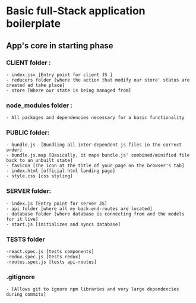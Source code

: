# Basic full-Stack application boilerplate

## App's core in starting phase 

 ### CLIENT folder : 
    - index.jsx [Entry point for client JS ]
    - reducers folder [where the action that modify our store' status are created ad take place]
    - store [Where our state is being managed from]

### node_modules folder : 
    - All packages and dependencies necessary for a basic functionality 

### PUBLIC folder: 
    - bundle.js  [Bundling all inter-dependent js files in the correct order]
    - bundle.js.map [Basically, it maps bundle.js' combined/minified file back to an unbuilt state]
    - favicon [The icon at the title of your page on the browser's tab]
    - index.html [official html landing page]
    - style.css [css styling]

### SERVER folder: 

    - index.js [Entry point for server JS]
    - api folder [where all my back-end-routes are located] 
    - database folder [where database is connecting from and the models for it live]
    - start.js [initializes and syncs database]

### TESTS folder 

    -react.spec.js [tests components]
    -redux.spec.js [tests redux]
    -routes.spec.js [tests api-routes]

### .gitignore 

    - [Allows git to ignore npm libraries and very large dependencies during commits] 
